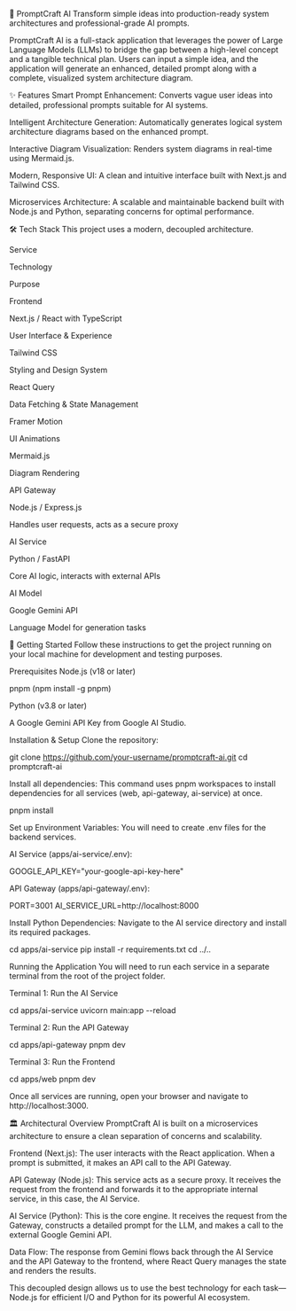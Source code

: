 🚀 PromptCraft AI
Transform simple ideas into production-ready system architectures and professional-grade AI prompts.

PromptCraft AI is a full-stack application that leverages the power of Large Language Models (LLMs) to bridge the gap between a high-level concept and a tangible technical plan. Users can input a simple idea, and the application will generate an enhanced, detailed prompt along with a complete, visualized system architecture diagram.

✨ Features
Smart Prompt Enhancement: Converts vague user ideas into detailed, professional prompts suitable for AI systems.

Intelligent Architecture Generation: Automatically generates logical system architecture diagrams based on the enhanced prompt.

Interactive Diagram Visualization: Renders system diagrams in real-time using Mermaid.js.

Modern, Responsive UI: A clean and intuitive interface built with Next.js and Tailwind CSS.

Microservices Architecture: A scalable and maintainable backend built with Node.js and Python, separating concerns for optimal performance.

🛠️ Tech Stack
This project uses a modern, decoupled architecture.

Service

Technology

Purpose

Frontend

Next.js / React with TypeScript

User Interface & Experience



Tailwind CSS

Styling and Design System



React Query

Data Fetching & State Management



Framer Motion

UI Animations



Mermaid.js

Diagram Rendering

API Gateway

Node.js / Express.js

Handles user requests, acts as a secure proxy

AI Service

Python / FastAPI

Core AI logic, interacts with external APIs

AI Model

Google Gemini API

Language Model for generation tasks

🚀 Getting Started
Follow these instructions to get the project running on your local machine for development and testing purposes.

Prerequisites
Node.js (v18 or later)

pnpm (npm install -g pnpm)

Python (v3.8 or later)

A Google Gemini API Key from Google AI Studio.

Installation & Setup
Clone the repository:

git clone https://github.com/your-username/promptcraft-ai.git
cd promptcraft-ai

Install all dependencies:
This command uses pnpm workspaces to install dependencies for all services (web, api-gateway, ai-service) at once.

pnpm install

Set up Environment Variables:
You will need to create .env files for the backend services.

AI Service (apps/ai-service/.env):

GOOGLE_API_KEY="your-google-api-key-here"

API Gateway (apps/api-gateway/.env):

PORT=3001
AI_SERVICE_URL=http://localhost:8000

Install Python Dependencies:
Navigate to the AI service directory and install its required packages.

cd apps/ai-service
pip install -r requirements.txt
cd ../..

Running the Application
You will need to run each service in a separate terminal from the root of the project folder.

Terminal 1: Run the AI Service

cd apps/ai-service
uvicorn main:app --reload

Terminal 2: Run the API Gateway

cd apps/api-gateway
pnpm dev

Terminal 3: Run the Frontend

cd apps/web
pnpm dev

Once all services are running, open your browser and navigate to http://localhost:3000.

🏛️ Architectural Overview
PromptCraft AI is built on a microservices architecture to ensure a clean separation of concerns and scalability.

Frontend (Next.js): The user interacts with the React application. When a prompt is submitted, it makes an API call to the API Gateway.

API Gateway (Node.js): This service acts as a secure proxy. It receives the request from the frontend and forwards it to the appropriate internal service, in this case, the AI Service.

AI Service (Python): This is the core engine. It receives the request from the Gateway, constructs a detailed prompt for the LLM, and makes a call to the external Google Gemini API.

Data Flow: The response from Gemini flows back through the AI Service and the API Gateway to the frontend, where React Query manages the state and renders the results.

This decoupled design allows us to use the best technology for each task—Node.js for efficient I/O and Python for its powerful AI ecosystem.

